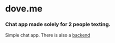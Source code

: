 # dove.me

### Chat app made solely for 2 people texting.

Simple chat app.
There is also a [backend]('https://')
